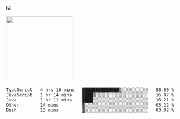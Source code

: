 hi

<img height="180em" src="https://github-readme-stats.vercel.app/api?username=AProductiveNerd&show_icons=true&hide_border=true&&count_private=true&include_all_commits=true" />

<!--START_SECTION:waka-->
```text
TypeScript   4 hrs 16 mins   ██████████████▒░░░░░░░░░░   58.00 % 
JavaScript   1 hr 14 mins    ████▒░░░░░░░░░░░░░░░░░░░░   16.87 % 
Java         1 hr 11 mins    ████░░░░░░░░░░░░░░░░░░░░░   16.21 % 
Other        14 mins         ▓░░░░░░░░░░░░░░░░░░░░░░░░   03.22 % 
Bash         13 mins         ▓░░░░░░░░░░░░░░░░░░░░░░░░   03.02 % 
```
<!--END_SECTION:waka-->

